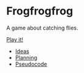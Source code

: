 # Frogfrogfrog

A game about catching flies.

[Play it!](https://cookadle.github.io/cart253/frogfrogfrog/)

- [Ideas](./ideas.md)
- [Planning](./planning.md)
- [Pseudocode](./pseudocode.md)

